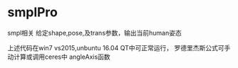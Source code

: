 # smplPro
smpl相关
给定shape,pose,及trans参数，输出当前human姿态

上述代码在win7 vs2015,unbuntu 16.04 QT中可正常运行，
罗德里杰斯公式可手动计算或调用ceres中 angleAxis函数
